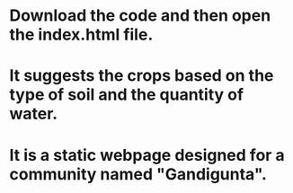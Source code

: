 # Download the code and then open the index.html file.
# It suggests the crops based on the type of soil and the quantity of water.
# It is a static webpage designed for a community named "Gandigunta".
